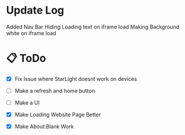 # Update Log
Added Nav Bar
Hiding Loading text on iframe load
Making Background white on iframe load
# 📋 ToDo
- [x] Fix Issue where StarLight doesnt work on devices
- [ ] Make a refresh and home button
- [ ] Make a UI
- [x] Make Loading Website Page Better
- [x] Make About:Blank Work

